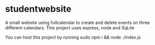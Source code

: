 # studentwebsite

A small webstie using fullcalendar to create and delete events on three different calendars.
This project uses express, node and SqLite

You can host this project by running sudo npm i && node ./index.js
